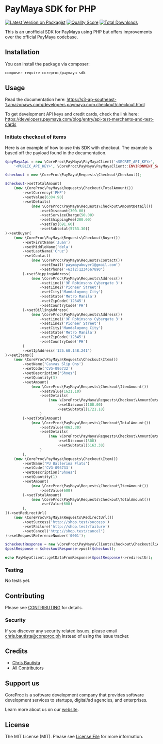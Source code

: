 # PayMaya SDK for PHP

[![Latest Version on Packagist](https://img.shields.io/packagist/v/coreproc/paymaya-sdk.svg?style=flat-square)](https://packagist.org/packages/coreproc/paymaya-sdk)
[![Quality Score](https://img.shields.io/scrutinizer/g/coreproc/paymaya-sdk-php.svg?style=flat-square)](https://scrutinizer-ci.com/g/coreproc/paymaya-sdk)
[![Total Downloads](https://img.shields.io/packagist/dt/coreproc/paymaya-sdk.svg?style=flat-square)](https://packagist.org/packages/coreproc/paymaya-sdk)

This is an unofficial SDK for PayMaya using PHP but offers improvements over the official PayMaya codebase. 

## Installation

You can install the package via composer:

```bash
composer require coreproc/paymaya-sdk
```

## Usage

Read the documentation here:
https://s3-ap-southeast-1.amazonaws.com/developers.paymaya.com.checkout/checkout.html

To get development API keys and credit cards, check the link here:
https://developers.paymaya.com/blog/entry/api-test-merchants-and-test-cards

### Initiate checkout of items

Here is an example of how to use this SDK with checkout. The example is based off the payload found in the documentation.

``` php
$payMayaApi = new \CoreProc\PayMaya\PayMayaClient('<SECRET_API_KEY>',
    '<PUBLIC_API_KEY>', \CoreProc\PayMaya\PayMayaClient::ENVIRONMENT_SANDBOX);

$checkout = new \CoreProc\PayMaya\Requests\Checkout\Checkout();

$checkout->setTotalAmount(
    (new \CoreProc\PayMaya\Requests\Checkout\TotalAmount())
        ->setCurrency('PHP')
        ->setValue(6304.90)
        ->setDetails(
            (new \CoreProc\PayMaya\Requests\Checkout\AmountDetail())
                ->setDiscount(300.00)
                ->setServiceCharge(50.00)
                ->setShippingFee(200.00)
                ->setTax(691.60)
                ->setSubtotal(5763.30))
)->setBuyer(
    (new \CoreProc\PayMaya\Requests\Checkout\Buyer())
        ->setFirstName('Juan')
        ->setMiddleName('dela')
        ->setLastName('Cruz')
        ->setContact(
            (new \CoreProc\PayMaya\Requests\Contact())
                ->setEmail('paymayabuyer1@gmail.com')
                ->setPhone('+63(2)1234567890')
        )->setShippingAddress(
            (new \CoreProc\PayMaya\Requests\Address())
                ->setLine1('9F Robinsons Cybergate 3')
                ->setLine2('Pioneer Street')
                ->setCity('Mandaluyong City')
                ->setState('Metro Manila')
                ->setZipCode('12345')
                ->setCountryCode('PH')
        )->setBillingAddress(
            (new \CoreProc\PayMaya\Requests\Address())
                ->setLine1('9F Robinsons Cybergate 3')
                ->setLine2('Pioneer Street')
                ->setCity('Mandaluyong City')
                ->setState('Metro Manila')
                ->setZipCode('12345')
                ->setCountryCode('PH')
        )
        ->setIpAddress('125.60.148.241')
)->setItems([
    (new \CoreProc\PayMaya\Requests\Checkout\Item())
        ->setName('Canvas Slip Ons')
        ->setCode('CVG-096732')
        ->setDescription('Shoes')
        ->setQuantity(3)
        ->setAmount(
            (new \CoreProc\PayMaya\Requests\Checkout\ItemAmount())
                ->setValue(1621.10)
                ->setDetails(
                    (new \CoreProc\PayMaya\Requests\Checkout\AmountDetail())
                        ->setDiscount(100.00)
                        ->setSubtotal(1721.10)
                )
        )->setTotalAmount(
            (new \CoreProc\PayMaya\Requests\Checkout\TotalAmount())
                ->setValue(4863.30)
                ->setDetails(
                    (new \CoreProc\PayMaya\Requests\Checkout\AmountDetail())
                        ->setDiscount(300)
                        ->setSubtotal(5163.30)
                )
        ),
    (new \CoreProc\PayMaya\Requests\Checkout\Item())
        ->setName('PU Ballerina Flats')
        ->setCode('CVG-096733')
        ->setDescription('Shoes')
        ->setQuantity(1)
        ->setAmount(
            (new \CoreProc\PayMaya\Requests\Checkout\ItemAmount())
                ->setValue(600)
        )->setTotalAmount(
            (new \CoreProc\PayMaya\Requests\Checkout\TotalAmount())
                ->setValue(600)
        ),
])->setRedirectUrl(
    (new \CoreProc\PayMaya\Requests\RedirectUrl())
        ->setSuccess('http://shop.test/success')
        ->setFailure('http://shop.test/failure')
        ->setCancel('http://shop.test/cancel')
)->setRequestReferenceNumber('0001');

$checkoutResponse = new \CoreProc\PayMaya\Clients\Checkout\CheckoutClient($payMayaApi);
$postResponse = $checkoutResponse->post($checkout);

echo PayMayaClient::getDataFromResponse($postResponse)->redirectUrl;

```

### Testing

No tests yet.

## Contributing

Please see [CONTRIBUTING](CONTRIBUTING.md) for details.

### Security

If you discover any security related issues, please email chris.bautista@coreproc.ph instead of using the issue tracker.

## Credits

- [Chris Bautista](https://github.com/chrisbjr)
- [All Contributors](../../contributors)

## Support us

CoreProc is a software development company that provides software development services to startups, digital/ad agencies, and enterprises.

Learn more about us on our [website](https://coreproc.com).

## License

The MIT License (MIT). Please see [License File](LICENSE.md) for more information.
